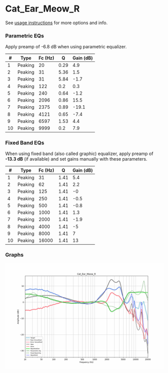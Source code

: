 # Cat_Ear_Meow_R
See [usage instructions](https://github.com/jaakkopasanen/AutoEq#usage) for more options and info.

### Parametric EQs
Apply preamp of -6.8 dB when using parametric equalizer.

|   # | Type    |   Fc (Hz) |    Q |   Gain (dB) |
|-----|---------|-----------|------|-------------|
|   1 | Peaking |        20 | 0.29 |         4.9 |
|   2 | Peaking |        31 | 5.36 |         1.5 |
|   3 | Peaking |        31 | 5.84 |        -1.7 |
|   4 | Peaking |       122 | 0.2  |         0.3 |
|   5 | Peaking |       240 | 0.64 |        -1.2 |
|   6 | Peaking |      2096 | 0.86 |        15.5 |
|   7 | Peaking |      2375 | 0.89 |       -19.1 |
|   8 | Peaking |      4121 | 0.65 |        -7.4 |
|   9 | Peaking |      6597 | 1.53 |         4.4 |
|  10 | Peaking |      9999 | 0.2  |         7.9 |

### Fixed Band EQs
When using fixed band (also called graphic) equalizer, apply preamp of **-13.3 dB** (if available) and set gains manually with these parameters.

|   # | Type    |   Fc (Hz) |    Q |   Gain (dB) |
|-----|---------|-----------|------|-------------|
|   1 | Peaking |        31 | 1.41 |         5.4 |
|   2 | Peaking |        62 | 1.41 |         2.2 |
|   3 | Peaking |       125 | 1.41 |        -0   |
|   4 | Peaking |       250 | 1.41 |        -0.5 |
|   5 | Peaking |       500 | 1.41 |        -0.8 |
|   6 | Peaking |      1000 | 1.41 |         1.3 |
|   7 | Peaking |      2000 | 1.41 |        -1.9 |
|   8 | Peaking |      4000 | 1.41 |        -5   |
|   9 | Peaking |      8000 | 1.41 |         7   |
|  10 | Peaking |     16000 | 1.41 |        13   |

### Graphs
![](./Cat_Ear_Meow_R.png)
